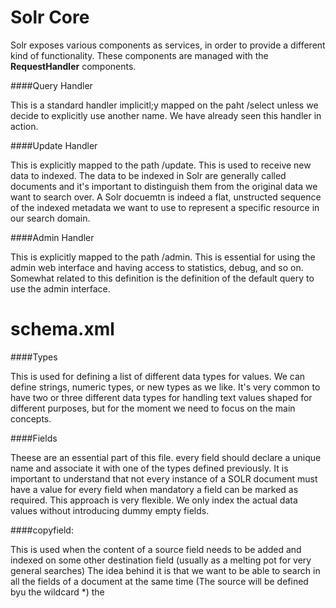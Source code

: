 Solr Core
===========================

Solr exposes various components as services, in order to provide a different kind of functionality. These components are managed with the **RequestHandler** components. 

####Query Handler 

This is a standard handler implicitl;y mapped on the paht /select unless we decide to explicitly use another name. We have already seen this handler in action. 

####Update Handler 

This is explicitly mapped to the path /update. This is used to receive new data to indexed. The data to be indexed in Solr are generally called documents and it's important to distinguish them from the original data we want to search over. A Solr docuemtn is indeed a flat, unstructed sequence of the indexed metadata we want to use to represent a specific resource in our search domain. 

####Admin Handler

This is explicitly mapped to the path /admin. This is essential for using the admin web interface and having access to statistics, debug, and so on. Somewhat related to this definition is the definition of the default query to use the admin interface. 



schema.xml
==========================

####Types

This is used for defining a list of different data types for values. We can define strings, numeric types, or new types as we like. It's very common to have two or three different data types for handling text values shaped for different purposes, but for the moment we need to focus on the main concepts. 

####Fields

Theese are an essential part of this file. every field should declare a unique name and associate it with one of the types defined previously. It is important to understand that not every instance of a SOLR document must have a value for every field when mandatory a field can be marked as required. This approach is very flexible. We only index the actual data values without introducing dummy empty fields. 

####copyfield:

This is used when the content of a source field needs to be added and indexed on some other destination field (usually as a melting pot for very general searches) The idea behind it is that we want to be able to search in all the fields of a document at the same time (The source will be defined byu the wildcard *) the 